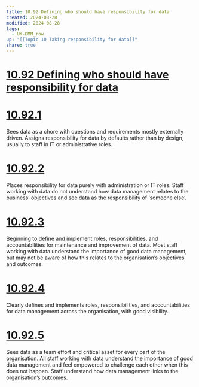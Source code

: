 ```yaml
---
title: 10.92 Defining who should have responsibility for data
created: 2024-08-28
modified: 2024-08-28
tags:
  - UK-DMM_row
up: "[[Topic 10 Taking responsibility for data]]"
share: true
---
```

# [10.92 Defining who should have responsibility for data](10.92%20Defining%20who%20should%20have%20responsibility%20for%20data.md)
# [10.92.1](10.92.1.md)

Sees data as a chore with questions and requirements mostly externally driven. Assigns responsibility for data by defaults rather than by design, usually to staff in IT or administrative roles.

# [10.92.2](10.92.2.md)

Places responsibility for data purely with administration or IT roles. Staff working with data do not understand how data management relates to the business’ objectives and see data as the responsibility of ‘someone else’.

# [10.92.3](10.92.3.md)

Beginning to define and implement roles, responsibilities, and accountabilities for maintenance and improvement of data. Most staff working with data understand the importance of good data management, but may not be aware of how this relates to the organisation’s objectives and outcomes.

# [10.92.4](10.92.4.md)

Clearly defines and implements roles, responsibilities, and accountabilities for data management across the organisation, with good visibility.

# [10.92.5](10.92.5.md)

Sees data as a team effort and critical asset for every part of the organisation. All staff working with data understand the importance of good data management and feel empowered to challenge each other when this does not happen. Staff understand how data management links to the organisation’s outcomes.
